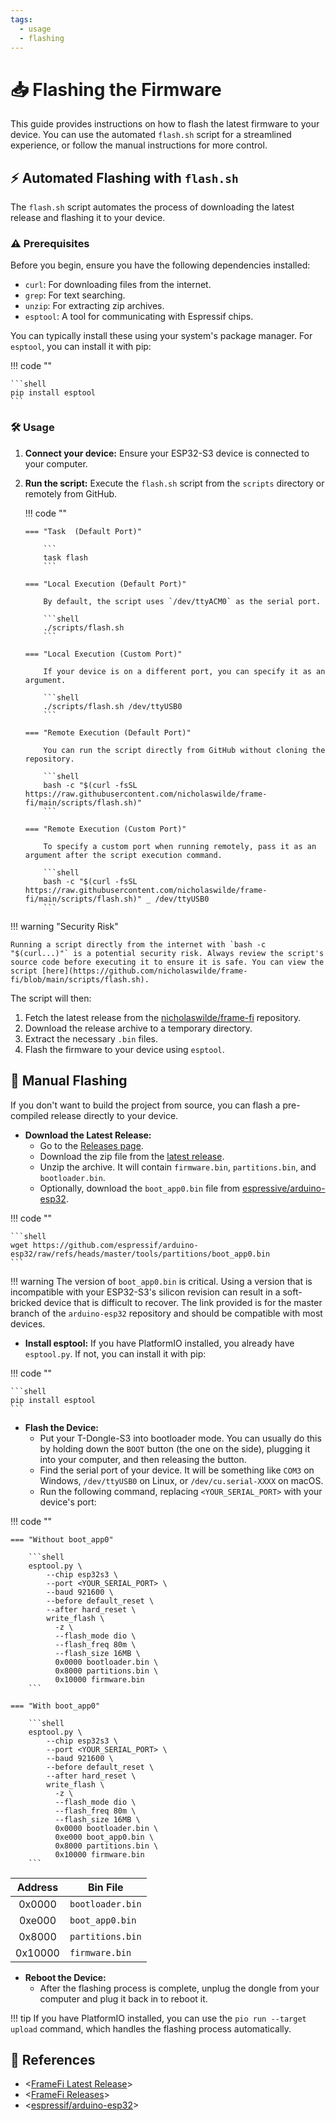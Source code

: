 ```yaml
---
tags:
  - usage
  - flashing
---
```

# :inbox_tray: Flashing the Firmware

This guide provides instructions on how to flash the latest firmware to your device. You can use the automated `flash.sh` script for a streamlined experience, or follow the manual instructions for more control.

## :zap: Automated Flashing with `flash.sh`

The `flash.sh` script automates the process of downloading the latest release and flashing it to your device.

### :warning: Prerequisites

Before you begin, ensure you have the following dependencies installed:

- `curl`: For downloading files from the internet.
- `grep`: For text searching.
- `unzip`: For extracting zip archives.
- `esptool`: A tool for communicating with Espressif chips.

You can typically install these using your system's package manager. For `esptool`, you can install it with pip:

!!! code ""

    ```shell
    pip install esptool
    ```

### :hammer_and_wrench: Usage

1.  **Connect your device:** Ensure your ESP32-S3 device is connected to your computer.

2.  **Run the script:** Execute the `flash.sh` script from the `scripts` directory or remotely from GitHub.

    !!! code ""

        === "Task  (Default Port)"

            ```
            task flash
            ```

        === "Local Execution (Default Port)"

            By default, the script uses `/dev/ttyACM0` as the serial port.

            ```shell
            ./scripts/flash.sh
            ```
        
        === "Local Execution (Custom Port)"

            If your device is on a different port, you can specify it as an argument.

            ```shell
            ./scripts/flash.sh /dev/ttyUSB0
            ```
        
        === "Remote Execution (Default Port)"

            You can run the script directly from GitHub without cloning the repository.

            ```shell
            bash -c "$(curl -fsSL https://raw.githubusercontent.com/nicholaswilde/frame-fi/main/scripts/flash.sh)"
            ```

        === "Remote Execution (Custom Port)"

            To specify a custom port when running remotely, pass it as an argument after the script execution command.

            ```shell
            bash -c "$(curl -fsSL https://raw.githubusercontent.com/nicholaswilde/frame-fi/main/scripts/flash.sh)" _ /dev/ttyUSB0
            ```

!!! warning "Security Risk"

    Running a script directly from the internet with `bash -c "$(curl...)"` is a potential security risk. Always review the script's source code before executing it to ensure it is safe. You can view the script [here](https://github.com/nicholaswilde/frame-fi/blob/main/scripts/flash.sh).

The script will then:

1.  Fetch the latest release from the [nicholaswilde/frame-fi](https://github.com/nicholaswilde/frame-fi) repository.
2.  Download the release archive to a temporary directory.
3.  Extract the necessary `.bin` files.
4.  Flash the firmware to your device using `esptool`.

## :wrench: Manual Flashing

If you don't want to build the project from source, you can flash a pre-compiled release directly to your device.

- **Download the Latest Release:**
    - Go to the [Releases page][2].
    - Download the zip file from the [latest release][1].
    - Unzip the archive. It will contain `firmware.bin`, `partitions.bin`, and `bootloader.bin`.
    - Optionally, download the `boot_app0.bin` file from [espressive/arduino-esp32][3].

!!! code ""

    ```shell
    wget https://github.com/espressif/arduino-esp32/raw/refs/heads/master/tools/partitions/boot_app0.bin
    ```

!!! warning
    The version of `boot_app0.bin` is critical. Using a version that is incompatible with your ESP32-S3's silicon revision can result in a soft-bricked device that is difficult to recover. The link provided is for the master branch of the `arduino-esp32` repository and should be compatible with most devices.

- **Install esptool:**
    If you have PlatformIO installed, you already have `esptool.py`. If not, you can install it with pip:

!!! code ""

    ```shell
    pip install esptool
    ```

- **Flash the Device:**
    - Put your T-Dongle-S3 into bootloader mode. You can usually do this by holding down the `BOOT` button (the one on the side), plugging it into your computer, and then releasing the button.
    - Find the serial port of your device. It will be something like `COM3` on Windows, `/dev/ttyUSB0` on Linux, or `/dev/cu.serial-XXXX` on macOS.
    - Run the following command, replacing `<YOUR_SERIAL_PORT>` with your device's port:

!!! code ""

    === "Without boot_app0"

        ```shell
        esptool.py \
            --chip esp32s3 \
            --port <YOUR_SERIAL_PORT> \
            --baud 921600 \
            --before default_reset \
            --after hard_reset \
            write_flash \
              -z \
              --flash_mode dio \
              --flash_freq 80m \
              --flash_size 16MB \
              0x0000 bootloader.bin \
              0x8000 partitions.bin \
              0x10000 firmware.bin
        ```

    === "With boot_app0"

        ```shell
        esptool.py \
            --chip esp32s3 \
            --port <YOUR_SERIAL_PORT> \
            --baud 921600 \
            --before default_reset \
            --after hard_reset \
            write_flash \
              -z \
              --flash_mode dio \
              --flash_freq 80m \
              --flash_size 16MB \
              0x0000 bootloader.bin \
              0xe000 boot_app0.bin \
              0x8000 partitions.bin \
              0x10000 firmware.bin
        ```


| Address | Bin File         |
|:-------:|------------------|
| 0x0000  | `bootloader.bin` |
| 0xe000  | `boot_app0.bin`  |
| 0x8000  | `partitions.bin` |
| 0x10000 | `firmware.bin`   |

- **Reboot the Device:**
    - After the flashing process is complete, unplug the dongle from your computer and plug it back in to reboot it.

!!! tip
    If you have PlatformIO installed, you can use the `pio run --target upload` command, which handles the flashing process automatically.

## :link: References

- <[FrameFi Latest Release][1]>
- <[FrameFi Releases][2]>
- <[espressif/arduino-esp32][3]>

[1]: <https://github.com/nicholaswilde/frame-fi/releases/latest>
[2]: <https://github.com/nicholaswilde/frame-fi/releases>
[3]: <https://github.com/espressif/arduino-esp32/tree/master/tools/partitions>
